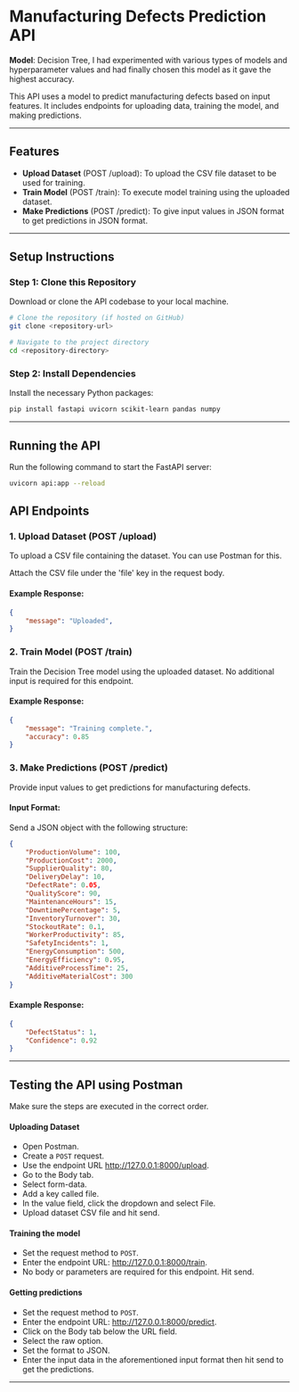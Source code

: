 # Manufacturing Defects Prediction API

**Model**: Decision Tree, I had experimented with various types of models and hyperparameter values and had finally chosen this model as it gave the highest accuracy. 

This API uses a  model to predict manufacturing defects based on input features. It includes endpoints for uploading data, training the model, and making predictions.

---

## Features

- **Upload Dataset** (POST /upload): To upload the CSV file dataset to be used for training.
- **Train Model** (POST /train): To execute model training using the uploaded dataset.
- **Make Predictions** (POST /predict): To give input values in JSON format to get predictions in JSON format.

---

## Setup Instructions

### Step 1: Clone this Repository
Download or clone the API codebase to your local machine.
```bash
# Clone the repository (if hosted on GitHub)
git clone <repository-url>

# Navigate to the project directory
cd <repository-directory>
```

### Step 2: Install Dependencies
Install the necessary Python packages:
```bash
pip install fastapi uvicorn scikit-learn pandas numpy
```

---

## Running the API

Run the following command to start the FastAPI server:
```bash
uvicorn api:app --reload
```

## API Endpoints

### 1. **Upload Dataset (POST /upload)**

To upload a CSV file containing the dataset. You can use Postman for this.

Attach the CSV file under the 'file' key in the request body.

#### Example Response:
```json
{
    "message": "Uploaded",
}
```

### 2. **Train Model (POST /train)**
Train the Decision Tree model using the uploaded dataset. No additional input is required for this endpoint.

#### Example Response:
```json
{
    "message": "Training complete.",
    "accuracy": 0.85
}
```

### 3. **Make Predictions (POST /predict)**
Provide input values to get predictions for manufacturing defects.

#### Input Format:
Send a JSON object with the following structure:
```json
{
    "ProductionVolume": 100,
    "ProductionCost": 2000,
    "SupplierQuality": 80,
    "DeliveryDelay": 10,
    "DefectRate": 0.05,
    "QualityScore": 90,
    "MaintenanceHours": 15,
    "DowntimePercentage": 5,
    "InventoryTurnover": 30,
    "StockoutRate": 0.1,
    "WorkerProductivity": 85,
    "SafetyIncidents": 1,
    "EnergyConsumption": 500,
    "EnergyEfficiency": 0.95,
    "AdditiveProcessTime": 25,
    "AdditiveMaterialCost": 300
}
```

#### Example Response:
```json
{
    "DefectStatus": 1,
    "Confidence": 0.92
}
```

---

## Testing the API using Postman

Make sure the steps are executed in the correct order.

#### Uploading Dataset

- Open Postman.
- Create a `POST` request.
- Use the endpoint URL http://127.0.0.1:8000/upload.
- Go to the Body tab. 
- Select form-data.
- Add a key called file.
- In the value field, click the dropdown and select File.
- Upload dataset CSV file and hit send.

#### Training the model

- Set the request method to `POST`.
- Enter the endpoint URL: http://127.0.0.1:8000/train.
- No body or parameters are required for this endpoint. Hit send.

#### Getting predictions

- Set the request method to `POST`.
- Enter the endpoint URL: http://127.0.0.1:8000/predict.
- Click on the Body tab below the URL field.
- Select the raw option.
- Set the format to JSON.
- Enter the input data in the aforementioned input format then hit send to get the predictions.

---
 
